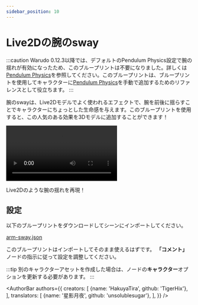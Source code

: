 ```yaml
---
sidebar_position: 10
---
```


# Live2Dの腕のsway

:::caution
Warudo 0.12.3以降では、デフォルトのPendulum Physics設定で腕の揺れが有効になったため、このブループリントは不要になりました。詳しくは[Pendulum Physics](../../mocap/pendulum-physics)を参照してください。このブループリントは、ブループリントを使用してキャラクターに[Pendulum Physics](../../mocap/pendulum-physics)を手動で追加するためのリファレンスとして役立ちます。
:::

腕のswayは、Live2Dモデルでよく使われるエフェクトで、腕を前後に揺らすことでキャラクターにちょっとした生命感を与えます。このブループリントを使用すると、この人気のある効果を3Dモデルに追加することができます！

<div style={{width: '100%'}} className="video-box"><video controls loop src="/jp/doc-img/arm-sway.mp4" /></div>
<p class="img-desc">Live2Dのような腕の揺れを再現！</p>

## 設定

以下のブループリントをダウンロードしてシーンにインポートしてください。

<a href="/blueprints/arm-sway.json" target="_blank" download>
<div className="file-box">
<p>
arm-sway.json
</p></div>
</a>

このブループリントはインポートしてそのまま使えるはずです。 **「コメント」** ノードの指示に従って設定を調整してください。

:::tip
別のキャラクターアセットを作成した場合は、ノードの**キャラクター**オプションを更新する必要があります。
:::

<AuthorBar authors={{
  creators: [
    {name: 'HakuyaTira', github: 'TigerHix'},
  ],
  translators: [
    {name: '星影月夜', github: 'unsolublesugar'},
  ],
}} />
